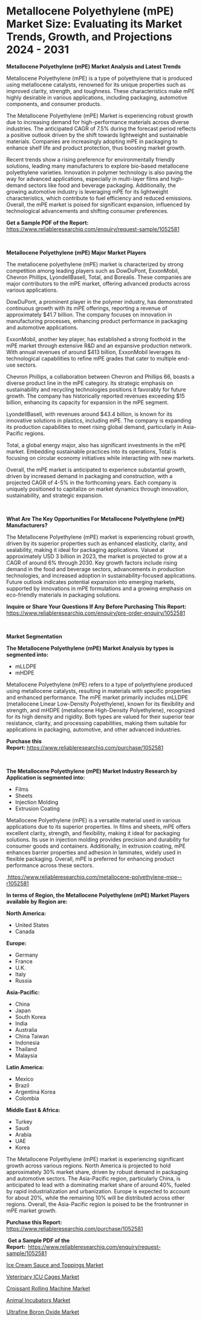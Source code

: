 <p><h1>Metallocene Polyethylene (mPE) Market Size: Evaluating its Market Trends, Growth, and Projections 2024 - 2031</h1></p><p><strong>Metallocene Polyethylene (mPE) Market Analysis and Latest Trends</strong></p>
<p><p>Metallocene Polyethylene (mPE) is a type of polyethylene that is produced using metallocene catalysts, renowned for its unique properties such as improved clarity, strength, and toughness. These characteristics make mPE highly desirable in various applications, including packaging, automotive components, and consumer products.</p><p>The Metallocene Polyethylene (mPE) Market is experiencing robust growth due to increasing demand for high-performance materials across diverse industries. The anticipated CAGR of 7.5% during the forecast period reflects a positive outlook driven by the shift towards lightweight and sustainable materials. Companies are increasingly adopting mPE in packaging to enhance shelf life and product protection, thus boosting market growth.</p><p>Recent trends show a rising preference for environmentally friendly solutions, leading many manufacturers to explore bio-based metallocene polyethylene varieties. Innovation in polymer technology is also paving the way for advanced applications, especially in multi-layer films and high-demand sectors like food and beverage packaging. Additionally, the growing automotive industry is leveraging mPE for its lightweight characteristics, which contribute to fuel efficiency and reduced emissions. Overall, the mPE market is poised for significant expansion, influenced by technological advancements and shifting consumer preferences.</p></p>
<p><strong>Get a Sample PDF of the Report:&nbsp;</strong> <a href="https://www.reliableresearchiq.com/enquiry/request-sample/1052581?utm_campaign=1170&utm_medium=2&utm_source=Github&utm_content=ia&utm_term=06122024&utm_id=metallocene-polyethylene-mpe">https://www.reliableresearchiq.com/enquiry/request-sample/1052581</a></p>
<p>&nbsp;</p>
<p><strong>Metallocene Polyethylene (mPE) Major Market Players</strong></p>
<p><p>The metallocene polyethylene (mPE) market is characterized by strong competition among leading players such as DowDuPont, ExxonMobil, Chevron Phillips, LyondellBasell, Total, and Borealis. These companies are major contributors to the mPE market, offering advanced products across various applications.</p><p>DowDuPont, a prominent player in the polymer industry, has demonstrated continuous growth with its mPE offerings, reporting a revenue of approximately $41.7 billion. The company focuses on innovation in manufacturing processes, enhancing product performance in packaging and automotive applications.</p><p>ExxonMobil, another key player, has established a strong foothold in the mPE market through extensive R&D and an expansive production network. With annual revenues of around $413 billion, ExxonMobil leverages its technological capabilities to refine mPE grades that cater to multiple end-use sectors.</p><p>Chevron Phillips, a collaboration between Chevron and Phillips 66, boasts a diverse product line in the mPE category. Its strategic emphasis on sustainability and recycling technologies positions it favorably for future growth. The company has historically reported revenues exceeding $15 billion, enhancing its capacity for expansion in the mPE segment.</p><p>LyondellBasell, with revenues around $43.4 billion, is known for its innovative solutions in plastics, including mPE. The company is expanding its production capabilities to meet rising global demand, particularly in Asia-Pacific regions.</p><p>Total, a global energy major, also has significant investments in the mPE market. Embedding sustainable practices into its operations, Total is focusing on circular economy initiatives while interacting with new markets.</p><p>Overall, the mPE market is anticipated to experience substantial growth, driven by increased demand in packaging and construction, with a projected CAGR of 4-5% in the forthcoming years. Each company is uniquely positioned to capitalize on market dynamics through innovation, sustainability, and strategic expansion.</p></p>
<p>&nbsp;</p>
<p><strong>What Are The Key Opportunities For Metallocene Polyethylene (mPE) Manufacturers?</strong></p>
<p><p>The Metallocene Polyethylene (mPE) market is experiencing robust growth, driven by its superior properties such as enhanced elasticity, clarity, and sealability, making it ideal for packaging applications. Valued at approximately USD 3 billion in 2023, the market is projected to grow at a CAGR of around 6% through 2030. Key growth factors include rising demand in the food and beverage sectors, advancements in production technologies, and increased adoption in sustainability-focused applications. Future outlook indicates potential expansion into emerging markets, supported by innovations in mPE formulations and a growing emphasis on eco-friendly materials in packaging solutions.</p></p>
<p><strong>Inquire or Share Your Questions If Any Before Purchasing This Report:</strong> <a href="https://www.reliableresearchiq.com/enquiry/pre-order-enquiry/1052581?utm_campaign=1170&utm_medium=2&utm_source=Github&utm_content=ia&utm_term=06122024&utm_id=metallocene-polyethylene-mpe">https://www.reliableresearchiq.com/enquiry/pre-order-enquiry/1052581</a></p>
<p>&nbsp;</p>
<p><strong>Market Segmentation</strong></p>
<p><strong>The Metallocene Polyethylene (mPE) Market Analysis by types is segmented into:</strong></p>
<p><ul><li>mLLDPE</li><li>mHDPE</li></ul></p>
<p><p>Metallocene Polyethylene (mPE) refers to a type of polyethylene produced using metallocene catalysts, resulting in materials with specific properties and enhanced performance. The mPE market primarily includes mLLDPE (metallocene Linear Low-Density Polyethylene), known for its flexibility and strength, and mHDPE (metallocene High-Density Polyethylene), recognized for its high density and rigidity. Both types are valued for their superior tear resistance, clarity, and processing capabilities, making them suitable for applications in packaging, automotive, and other advanced industries.</p></p>
<p><strong>Purchase this Report:&nbsp;</strong><a href="https://www.reliableresearchiq.com/purchase/1052581?utm_campaign=1170&utm_medium=2&utm_source=Github&utm_content=ia&utm_term=06122024&utm_id=metallocene-polyethylene-mpe">https://www.reliableresearchiq.com/purchase/1052581</a></p>
<p>&nbsp;</p>
<p><strong>The Metallocene Polyethylene (mPE) Market Industry Research by Application is segmented into:</strong></p>
<p><ul><li>Films</li><li>Sheets</li><li>Injection Molding</li><li>Extrusion Coating</li></ul></p>
<p><p>Metallocene Polyethylene (mPE) is a versatile material used in various applications due to its superior properties. In films and sheets, mPE offers excellent clarity, strength, and flexibility, making it ideal for packaging solutions. Its use in injection molding provides precision and durability for consumer goods and containers. Additionally, in extrusion coating, mPE enhances barrier properties and adhesion in laminates, widely used in flexible packaging. Overall, mPE is preferred for enhancing product performance across these sectors.</p></p>
<p><a href="https://www.reliableresearchiq.com/metallocene-polyethylene-mpe--r1052581?utm_campaign=1170&utm_medium=2&utm_source=Github&utm_content=ia&utm_term=06122024&utm_id=metallocene-polyethylene-mpe">&nbsp;https://www.reliableresearchiq.com/metallocene-polyethylene-mpe--r1052581</a></p>
<p><strong>In terms of Region, the Metallocene Polyethylene (mPE) Market Players available by Region are:</strong></p>
<p>
    <p> <strong> North America: </strong>
        <ul>
            <li>United States</li>
            <li>Canada</li>
        </ul>
        </p> 
    <p> <strong> Europe: </strong>
        <ul>
            <li>Germany</li>
            <li>France</li>
            <li>U.K.</li>
            <li>Italy</li>
            <li>Russia</li>
        </ul>
        </p> 
    <p> <strong> Asia-Pacific: </strong>
        <ul>
            <li>China</li>
            <li>Japan</li>
            <li>South Korea</li>
            <li>India</li>
            <li>Australia</li>
            <li>China Taiwan</li>
            <li>Indonesia</li>
            <li>Thailand</li>
            <li>Malaysia</li>
        </ul>
        </p> 
    <p> <strong> Latin America: </strong>
        <ul>
            <li>Mexico</li>
            <li>Brazil</li>
            <li>Argentina Korea</li>
            <li>Colombia</li>
        </ul>
        </p> 
    <p> <strong> Middle East & Africa: </strong>
        <ul>
            <li>Turkey</li>
            <li>Saudi</li>
            <li>Arabia</li>
            <li>UAE</li>
            <li>Korea</li>
        </ul>
    </p>
    </p>
<p><p>The Metallocene Polyethylene (mPE) market is experiencing significant growth across various regions. North America is projected to hold approximately 30% market share, driven by robust demand in packaging and automotive sectors. The Asia-Pacific region, particularly China, is anticipated to lead with a dominating market share of around 40%, fueled by rapid industrialization and urbanization. Europe is expected to account for about 20%, while the remaining 10% will be distributed across other regions. Overall, the Asia-Pacific region is poised to be the frontrunner in mPE market growth.</p></p>
<p><strong>Purchase this Report: </strong><a href="https://www.reliableresearchiq.com/purchase/1052581?utm_campaign=1170&utm_medium=2&utm_source=Github&utm_content=ia&utm_term=06122024&utm_id=metallocene-polyethylene-mpe">https://www.reliableresearchiq.com/purchase/1052581</a></p>
<p>&nbsp;<strong>Get a Sample PDF of the Report:&nbsp;&nbsp;</strong><a href="https://www.reliableresearchiq.com/enquiry/request-sample/1052581?utm_campaign=1170&utm_medium=2&utm_source=Github&utm_content=ia&utm_term=06122024&utm_id=metallocene-polyethylene-mpe">https://www.reliableresearchiq.com/enquiry/request-sample/1052581</a></p>
<p><strong></strong></p>
<p><p><a href="https://issuu.com/reportprime-2/docs/ice-cream-sauce-and-toppings-market-size-2030.pptx?utm_campaign=1170&utm_medium=2&utm_source=Github&utm_content=ia&utm_term=06122024&utm_id=metallocene-polyethylene-mpe">Ice Cream Sauce and Toppings Market</a></p><p><a href="https://www.linkedin.com/pulse/veterinary-icu-cages-market-scope-offering-deep-insights-historical-jazze?utm_campaign=1170&utm_medium=2&utm_source=Github&utm_content=ia&utm_term=06122024&utm_id=metallocene-polyethylene-mpe">Veterinary ICU Cages Market</a></p><p><a href="https://www.linkedin.com/pulse/the-sympatico-insight-9odme?utm_campaign=1170&utm_medium=2&utm_source=Github&utm_content=ia&utm_term=06122024&utm_id=metallocene-polyethylene-mpe">Croissant Rolling Machine Market</a></p><p><a href="https://www.linkedin.com/pulse/from-2024-2031-industryrevenue-generation-current-cagr76as-bulte?utm_campaign=1170&utm_medium=2&utm_source=Github&utm_content=ia&utm_term=06122024&utm_id=metallocene-polyethylene-mpe">Animal Incubators Market</a></p><p><a href="https://issuu.com/reportprime-2/docs/ultrafine-boron-oxide-market-size-2030.pptx?utm_campaign=1170&utm_medium=2&utm_source=Github&utm_content=ia&utm_term=06122024&utm_id=metallocene-polyethylene-mpe">Ultrafine Boron Oxide Market</a></p></p>